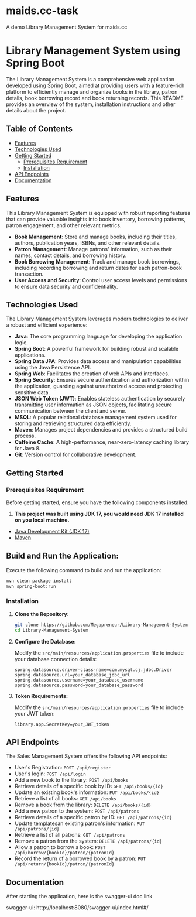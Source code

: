 # maids.cc-task
A demo Library Management System for maids.cc

# Library Management System using Spring Boot

The Library Management System is a comprehensive web application developed using Spring Boot, aimed at providing users with a feature-rich platform to efficiently manage and organize books in the library, patron details, book borrowing record and book returning records. This README provides an overview of the system, installation instructions and other details about the project.

## Table of Contents

- [Features](#features)
- [Technologies Used](#technologies-used)
- [Getting Started](#getting-started)
    - [Prerequisites Requirement](#prerequisites-requirement)
    - [Installation](#installation)
- [API Endpoints](#api-endpoints)
- [Documentation](#swagger-ui-docs)


## Features

This Library Management System is equipped with robust reporting features that can provide valuable insights into book inventory, borrowing patterns, patron engagement, and other relevant metrics.


- **Book Management**: Store and manage books, including their titles, authors, publication years, ISBNs, and other relevant details.
- **Patron Management**: Manage patrons' information, such as their names, contact details, and borrowing history.
- **Book Borrowing Management**: Track and manage book borrowings, including recording borrowing and return dates for each patron-book transaction.
- **User Access and Security**: Control user access levels and permissions to ensure data security and confidentiality.

## Technologies Used

The Library Management System leverages modern technologies to deliver a robust and efficient experience:

- **Java**: The core programming language for developing the application logic.
- **Spring Boot**: A powerful framework for building robust and scalable applications.
- **Spring Data JPA**: Provides data access and manipulation capabilities using the Java Persistence API.
- **Spring Web**: Facilitates the creation of web APIs and interfaces.
- **Spring Security**: Ensures secure authentication and authorization within the application, guarding against unauthorized access and protecting sensitive data.
- **JSON Web Token (JWT)**: Enables stateless authentication by securely transmitting user information as JSON objects, facilitating secure communication between the client and server.
- **MSQL**: A popular relational database management system used for storing and retrieving structured data efficiently.
- **Maven**: Manages project dependencies and provides a structured build process.
- **Caffeine Cache**: A high-performance, near-zero-latency caching library for Java 8.
- **Git**: Version control for collaborative development.

## Getting Started

### Prerequisites Requirement

Before getting started, ensure you have the following components installed:

1. **This project was built using JDK 17, you would need JDK 17 installed on you local machine.**

- [Java Development Kit (JDK 17)](https://www.oracle.com/java/technologies/javase-downloads.html)
- [Maven](https://maven.apache.org/download.cgi)


## Build and Run the Application:

Execute the following command to build and run the application:

````bash
mvn clean package install
mvn spring-boot:run
````


### Installation

1. **Clone the Repository:**

   ```bash
   git clone https://github.com/Megapreneur/Library-Management-System
   cd Library-Management-System
   ```

2. **Configure the Database:**

   Modify the `src/main/resources/application.properties` file to include your database connection details:

   ```properties
   spring.datasource.driver-class-name=com.mysql.cj.jdbc.Driver
   spring.datasource.url=your_database_jdbc_url
   spring.datasource.username=your_database_username
   spring.datasource.password=your_database_password
   ```

3. **Token Requirements:**

   Modify the `src/main/resources/application.properties` file to include your JWT token:
   
    ```properties
   library.app.SecretKey=your_JWT_token
    ```


## API Endpoints

The Sales Management System offers the following API endpoints:

- User's Registration: `POST /api/register`
- User's login: `POST /api/login`
- Add a new book to the library: `POST /api/books`
- Retrieve details of a specific book by ID: `GET /api/books/{id}`
- Update an existing book's information: `PUT /api/books/{id}`
- Retrieve a list of all books: `GET /api/books`
- Remove a book from the library: `DELETE /api/books/{id}`
- Add a new patron to the system: `POST /api/patrons`
- Retrieve details of a specific patron by ID: `GET /api/patrons/{id}`
- Update [templates](src%2Fmain%2Fresources%2Ftemplates)an existing patron's information: `PUT /api/patrons/{id}`
- Retrieve a list of all patrons: `GET /api/patrons`
- Remove a patron from the system: `DELETE /api/patrons/{id}`
- Allow a patron to borrow a book: `POST /api/borrow/{bookId}/patron/{patronId}`
- Record the return of a borrowed book by a patron: `PUT /api/return/{bookId}/patron/{patronId}`


## Documentation
After starting the application, here is the swagger-ui doc link

swagger-ui:  http://localhost:8080/swagger-ui/index.html#/